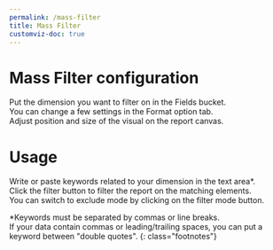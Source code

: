 ```yaml
---
permalink: /mass-filter
title: Mass Filter
customviz-doc: true
---
```

# Mass Filter configuration
Put the dimension you want to filter on in the Fields bucket.<br />
You can change a few settings in the Format option tab.<br />
Adjust position and size of the visual on the report canvas.

# Usage

Write or paste keywords related to your dimension in the text area*.<br />
Click the filter button to filter the report on the matching elements.<br />
You can switch to exclude mode by clicking on the filter mode button.

*Keywords must be separated by commas or line breaks.<br />
If your data contain commas or leading/trailing spaces, you can put a keyword between "double quotes".
{: class="footnotes"}